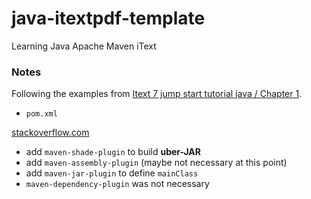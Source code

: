 # java-itextpdf-template
Learning Java Apache Maven iText

### Notes

Following the examples from [Itext 7 jump start tutorial java / Chapter 1](https://itextpdf.com/en/resources/books/itext-7-jump-start-tutorial-java/chapter-1).

* ``pom.xml``

[stackoverflow.com](https://stackoverflow.com/questions/10568275/noclassdeffounderror-on-maven-dependency)

- add ``maven-shade-plugin`` to build **uber-JAR**
- add ``maven-assembly-plugin`` (maybe not necessary at this point)
- add ``maven-jar-plugin`` to define ``mainClass``
- ``maven-dependency-plugin`` was not necessary

